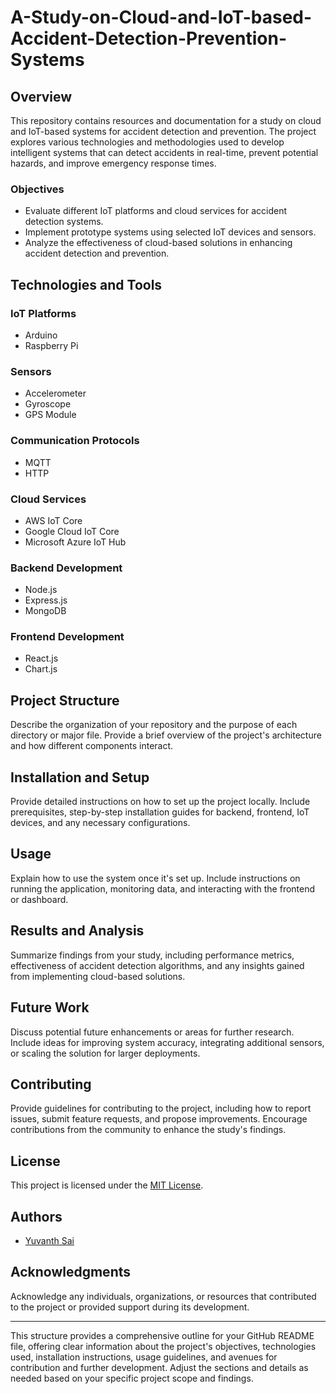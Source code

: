 # A-Study-on-Cloud-and-IoT-based-Accident-Detection-Prevention-Systems



## Overview
This repository contains resources and documentation for a study on cloud and IoT-based systems for accident detection and prevention. The project explores various technologies and methodologies used to develop intelligent systems that can detect accidents in real-time, prevent potential hazards, and improve emergency response times.

### Objectives
- Evaluate different IoT platforms and cloud services for accident detection systems.
- Implement prototype systems using selected IoT devices and sensors.
- Analyze the effectiveness of cloud-based solutions in enhancing accident detection and prevention.

## Technologies and Tools

### IoT Platforms
- Arduino
- Raspberry Pi

### Sensors
- Accelerometer
- Gyroscope
- GPS Module

### Communication Protocols
- MQTT
- HTTP

### Cloud Services
- AWS IoT Core
- Google Cloud IoT Core
- Microsoft Azure IoT Hub

### Backend Development
- Node.js
- Express.js
- MongoDB

### Frontend Development
- React.js
- Chart.js

## Project Structure
Describe the organization of your repository and the purpose of each directory or major file. Provide a brief overview of the project's architecture and how different components interact.

## Installation and Setup
Provide detailed instructions on how to set up the project locally. Include prerequisites, step-by-step installation guides for backend, frontend, IoT devices, and any necessary configurations.

## Usage
Explain how to use the system once it's set up. Include instructions on running the application, monitoring data, and interacting with the frontend or dashboard.

## Results and Analysis
Summarize findings from your study, including performance metrics, effectiveness of accident detection algorithms, and any insights gained from implementing cloud-based solutions.

## Future Work
Discuss potential future enhancements or areas for further research. Include ideas for improving system accuracy, integrating additional sensors, or scaling the solution for larger deployments.

## Contributing
Provide guidelines for contributing to the project, including how to report issues, submit feature requests, and propose improvements. Encourage contributions from the community to enhance the study's findings.

## License
This project is licensed under the [MIT License](LICENSE).

## Authors
- [Yuvanth Sai](https://github.com/yuvan304)

## Acknowledgments
Acknowledge any individuals, organizations, or resources that contributed to the project or provided support during its development.

---

This structure provides a comprehensive outline for your GitHub README file, offering clear information about the project's objectives, technologies used, installation instructions, usage guidelines, and avenues for contribution and further development. Adjust the sections and details as needed based on your specific project scope and findings.
